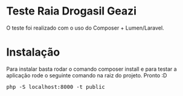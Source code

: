 # Teste Raia Drogasil Geazi

O teste foi realizado com o uso do Composer + Lumen/Laravel.


# Instalação

Para instalar basta rodar o comando composer install e para testar a aplicação rode o seguinte comando 
na raiz do projeto. Pronto :D

<pre>php -S localhost:8000 -t public</pre>
